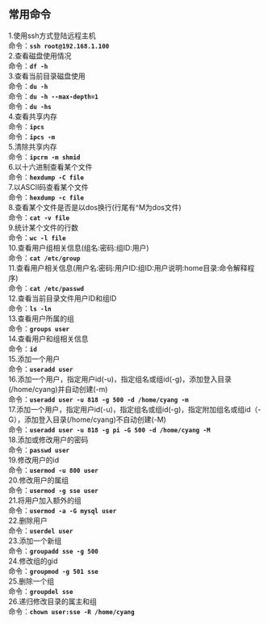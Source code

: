 ## 常用命令
1.使用ssh方式登陆远程主机  
命令：**`ssh root@192.168.1.100`**  
2.查看磁盘使用情况  
命令：**`df -h`**  
3.查看当前目录磁盘使用  
命令：**`du -h`**  
命令：**`du -h --max-depth=1`**  
命令：**`du -hs`**  
4.查看共享内存  
命令：**`ipcs`**  
命令：**`ipcs -m`**  
5.清除共享内存  
命令：**`ipcrm -m shmid`**  
6.以十六进制查看某个文件  
命令：**`hexdump -C file`**  
7.以ASCII码查看某个文件  
命令：**`hexdump -c file`**  
8.查看某个文件是否是以dos换行(行尾有^M为dos文件)  
命令：**`cat -v file`**  
9.统计某个文件的行数  
命令：**`wc -l file`**  
10.查看用户组相关信息(组名:密码:组ID:用户)  
命令：**`cat /etc/group`**  
11.查看用户相关信息(用户名:密码:用户ID:组ID:用户说明:home目录:命令解释程序)  
命令：**`cat /etc/passwd`**  
12.查看当前目录文件用户ID和组ID  
命令：**`ls -ln`**  
13.查看用户所属的组  
命令：**`groups user`**  
14.查看用户和组相关信息  
命令：**`id`**  
15.添加一个用户  
命令：**`useradd user`**  
16.添加一个用户，指定用户id(-u)，指定组名或组id(-g)，添加登入目录(/home/cyang)并自动创建(-m)  
命令：**`useradd user -u 818 -g 500 -d /home/cyang -m`**  
17.添加一个用户，指定用户id(-u)，指定组名或组id(-g)，指定附加组名或组id（-G），添加登入目录(/home/cyang)不自动创建(-M)  
命令：**`useradd user -u 818 -g pi -G 500 -d /home/cyang -M`**  
18.添加或修改用户的密码  
命令：**`passwd user`**  
19.修改用户的id  
命令：**`usermod -u 800 user`**  
20.修改用户的属组  
命令：**`usermod -g sse user`**  
21.将用户加入额外的组  
命令：**`usermod -a -G mysql user`**  
22.删除用户  
命令：**`userdel user`**  
23.添加一个新组  
命令：**`groupadd sse -g 500`**  
24.修改组的gid  
命令：**`groupmod -g 501 sse`**  
25.删除一个组  
命令：**`groupdel sse`**  
26.递归修改目录的属主和组  
命令：**`chown user:sse -R /home/cyang`**  

